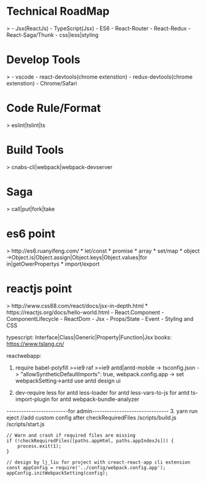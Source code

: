 <h1>Technical RoadMap</h1>
> 
- Jsx(ReactJs)
- TypeScript(Jsx)
- ES6
- React-Router
- React-Redux
- React-Saga/Thunk
- css|less|styling
    
<h1>Develop Tools</h1> 
>
- vscode
- react-devtools(chrome extenstion)
- redux-devtools(chrome extenstion)
- Chrome/Safari

<h1>Code Rule/Format</h1>
> eslint|tslint|ts

<h1>Build Tools</h1>
> cnabs-cli|webpack|webpack-devserver

<h1>Saga</h1>
> call|put|fork|take 

<h1>es6 point</h1>
> http://es6.ruanyifeng.com/
* let/const
* promise
* array
* set/map
* object ->Object.is|Object.assign|Object.keys|Object.values|for in|getOwerPropertys
* import/export


<h1>reactjs point</h1>
> http://www.css88.com/react/docs/jsx-in-depth.html
* https://reactjs.org/docs/hello-world.html
- React.Component
- ComponentLifecycle
- ReactDom
- Jsx
- Props/State
- Event
- Styling and CSS

typescript: Interface|Class|Generic|Property|Function|Jsx
    books: https://www.tslang.cn/


 

reactwebapp:
1. require
    babel-polyfill    >=ie9
    raf               >=ie9
    antd|antd-mobile -> tsconfig.json -> "allowSyntheticDefaultImports": true, 
    webpack.config.app -> set webpackSetting->antd use antd design ui
    
2. dev-require
    less              for antd
    less-loader       for antd
    less-vars-to-js   for antd
    ts-import-plugin  for antd
    webpack-bundle-analyzer
    

-------------------------for admin-------------------------------
3. yarn run eject   //add custom config after checkRequiredFiles
    /scripts/build.js
    /scripts/start.js

    // Warn and crash if required files are missing
    if (!checkRequiredFiles([paths.appHtml, paths.appIndexJs])) {
        process.exit(1);
    }

    // design by lj_liu for project with creact-react-app cli extension  
    const appConfig = require('../config/webpack.config.app');
    appConfig.initWebpackSetting(config); 
    
  
    
    
